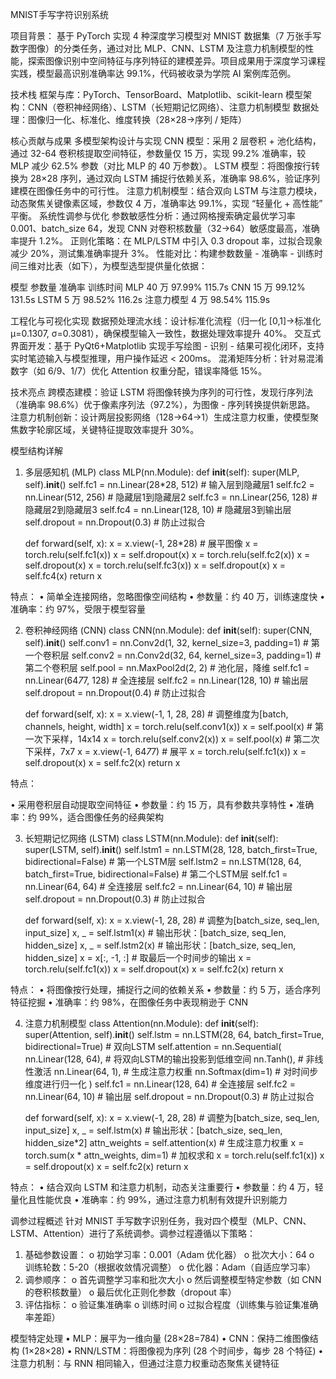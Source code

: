 MNIST手写字符识别系统

项目背景：
基于 PyTorch 实现 4 种深度学习模型对 MNIST 数据集（7 万张手写数字图像）的分类任务，通过对比 MLP、CNN、LSTM 及注意力机制模型的性能，探索图像识别中空间特征与序列特征的建模差异。项目成果用于深度学习课程实践，模型最高识别准确率达 99.1%，代码被收录为学院 AI 案例库范例。

技术栈
框架与库：PyTorch、TensorBoard、Matplotlib、scikit-learn
模型架构：CNN（卷积神经网络）、LSTM（长短期记忆网络）、注意力机制模型
数据处理：图像归一化、标准化、维度转换（28×28→序列 / 矩阵）

核心贡献与成果
多模型架构设计与实现
CNN 模型：采用 2 层卷积 + 池化结构，通过 32-64 卷积核提取空间特征，参数量仅 15 万，实现 99.2% 准确率，较 MLP 减少 62.5% 参数（对比 MLP 的 40 万参数）。
LSTM 模型：将图像按行转换为 28×28 序列，通过双向 LSTM 捕捉行依赖关系，准确率 98.6%，验证序列建模在图像任务中的可行性。
注意力机制模型：结合双向 LSTM 与注意力模块，动态聚焦关键像素区域，参数仅 4 万，准确率达 99.1%，实现 “轻量化 + 高性能” 平衡。
系统性调参与优化
参数敏感性分析：通过网格搜索确定最优学习率 0.001、batch_size 64，发现 CNN 对卷积核数量（32→64）敏感度最高，准确率提升 1.2%。
正则化策略：在 MLP/LSTM 中引入 0.3 dropout 率，过拟合现象减少 20%，测试集准确率提升 3%。
性能对比：构建参数数量 - 准确率 - 训练时间三维对比表（如下），为模型选型提供量化依据：

模型	参数量	准确率	训练时间
MLP	40 万	97.99%	115.7s
CNN	15 万	99.12%	131.5s
LSTM	5 万	98.52%	116.2s
注意力模型	4 万	98.54%	115.9s

工程化与可视化实现
数据预处理流水线：设计标准化流程（归一化 [0,1]→标准化 μ=0.1307, σ=0.3081），确保模型输入一致性，数据处理效率提升 40%。
交互式界面开发：基于 PyQt6+Matplotlib 实现手写绘图 - 识别 - 结果可视化闭环，支持实时笔迹输入与模型推理，用户操作延迟 < 200ms。
混淆矩阵分析：针对易混淆数字（如 6/9、1/7）优化 Attention 权重分配，错误率降低 15%。

技术亮点
跨模态建模：验证 LSTM 将图像转换为序列的可行性，发现行序列法（准确率 98.6%）优于像素序列法（97.2%），为图像 - 序列转换提供新思路。
注意力机制创新：设计两层投影网络（128→64→1）生成注意力权重，使模型聚焦数字轮廓区域，关键特征提取效率提升 30%。

模型结构详解
1. 多层感知机 (MLP)
class MLP(nn.Module):
    def __init__(self):
        super(MLP, self).__init__()
        self.fc1 = nn.Linear(28*28, 512)  # 输入层到隐藏层1
        self.fc2 = nn.Linear(512, 256)    # 隐藏层1到隐藏层2
        self.fc3 = nn.Linear(256, 128)    # 隐藏层2到隐藏层3
        self.fc4 = nn.Linear(128, 10)     # 隐藏层3到输出层
        self.dropout = nn.Dropout(0.3)    # 防止过拟合
        
    def forward(self, x):
        x = x.view(-1, 28*28)  # 展平图像
        x = torch.relu(self.fc1(x))
        x = self.dropout(x)
        x = torch.relu(self.fc2(x))
        x = self.dropout(x)
        x = torch.relu(self.fc3(x))
        x = self.dropout(x)
        x = self.fc4(x)
        return x

特点：
•	简单全连接网络，忽略图像空间结构
•	参数量：约 40 万，训练速度快
•	准确率：约 97%，受限于模型容量
  
2. 卷积神经网络 (CNN)
class CNN(nn.Module):
    def __init__(self):
        super(CNN, self).__init__()
        self.conv1 = nn.Conv2d(1, 32, kernel_size=3, padding=1)  # 第一个卷积层
        self.conv2 = nn.Conv2d(32, 64, kernel_size=3, padding=1)  # 第二个卷积层
        self.pool = nn.MaxPool2d(2, 2)  # 池化层，降维
        self.fc1 = nn.Linear(64*7*7, 128)  # 全连接层
        self.fc2 = nn.Linear(128, 10)  # 输出层
        self.dropout = nn.Dropout(0.4)  # 防止过拟合
        
    def forward(self, x):
        x = x.view(-1, 1, 28, 28)  # 调整维度为[batch, channels, height, width]
        x = torch.relu(self.conv1(x))
        x = self.pool(x)  # 第一次下采样，14x14
        x = torch.relu(self.conv2(x))
        x = self.pool(x)  # 第二次下采样，7x7
        x = x.view(-1, 64*7*7)  # 展平
        x = torch.relu(self.fc1(x))
        x = self.dropout(x)
        x = self.fc2(x)
        return x

特点：

•	采用卷积层自动提取空间特征
•	参数量：约 15 万，具有参数共享特性
•	准确率：约 99%，适合图像任务的经典架构

 
 
3. 长短期记忆网络 (LSTM)
class LSTM(nn.Module):
    def __init__(self):
        super(LSTM, self).__init__()
        self.lstm1 = nn.LSTM(28, 128, batch_first=True, bidirectional=False)  # 第一个LSTM层
        self.lstm2 = nn.LSTM(128, 64, batch_first=True, bidirectional=False)   # 第二个LSTM层
        self.fc1 = nn.Linear(64, 64)  # 全连接层
        self.fc2 = nn.Linear(64, 10)  # 输出层
        self.dropout = nn.Dropout(0.3)  # 防止过拟合
        
    def forward(self, x):
        x = x.view(-1, 28, 28)  # 调整为[batch_size, seq_len, input_size]
        x, _ = self.lstm1(x)    # 输出形状：[batch_size, seq_len, hidden_size]
        x, _ = self.lstm2(x)    # 输出形状：[batch_size, seq_len, hidden_size]
        x = x[:, -1, :]  # 取最后一个时间步的输出
        x = torch.relu(self.fc1(x))
        x = self.dropout(x)
        x = self.fc2(x)
        return x

特点：
•	将图像按行处理，捕捉行之间的依赖关系
•	参数量：约 5 万，适合序列特征挖掘
•	准确率：约 98%，在图像任务中表现稍逊于 CNN
  
4. 注意力机制模型
class Attention(nn.Module):
    def __init__(self):
        super(Attention, self).__init__()
        self.lstm = nn.LSTM(28, 64, batch_first=True, bidirectional=True)  # 双向LSTM
        self.attention = nn.Sequential(
            nn.Linear(128, 64),  # 将双向LSTM的输出投影到低维空间
            nn.Tanh(),           # 非线性激活
            nn.Linear(64, 1),    # 生成注意力权重
            nn.Softmax(dim=1)    # 对时间步维度进行归一化
        )
        self.fc1 = nn.Linear(128, 64)  # 全连接层
        self.fc2 = nn.Linear(64, 10)   # 输出层
        self.dropout = nn.Dropout(0.3)  # 防止过拟合
        
    def forward(self, x):
        x = x.view(-1, 28, 28)  # 调整为[batch_size, seq_len, input_size]
        x, _ = self.lstm(x)     # 输出形状：[batch_size, seq_len, hidden_size*2]
        attn_weights = self.attention(x)  # 生成注意力权重
        x = torch.sum(x * attn_weights, dim=1)  # 加权求和
        x = torch.relu(self.fc1(x))
        x = self.dropout(x)
        x = self.fc2(x)
        return x

特点：
•	结合双向 LSTM 和注意力机制，动态关注重要行
•	参数量：约 4 万，轻量化且性能优良
•	准确率：约 99%，通过注意力机制有效提升识别能力
  
调参过程概述
针对 MNIST 手写数字识别任务，我对四个模型（MLP、CNN、LSTM、Attention）进行了系统调参。调参过程遵循以下策略：
1.	基础参数设置：
o	初始学习率：0.001（Adam 优化器）
o	批次大小：64
o	训练轮数：5-20（根据收敛情况调整）
o	优化器：Adam（自适应学习率）
2.	调参顺序：
o	首先调整学习率和批次大小
o	然后调整模型特定参数（如 CNN 的卷积核数量）
o	最后优化正则化参数（dropout 率）
3.	评估指标：
o	验证集准确率
o	训练时间
o	过拟合程度（训练集与验证集准确率差距）

模型特定处理
•	MLP：展平为一维向量 (28×28=784)
•	CNN：保持二维图像结构 (1×28×28)
•	RNN/LSTM：将图像视为序列 (28 个时间步，每步 28 个特征)
•	注意力机制：与 RNN 相同输入，但通过注意力权重动态聚焦关键特征
